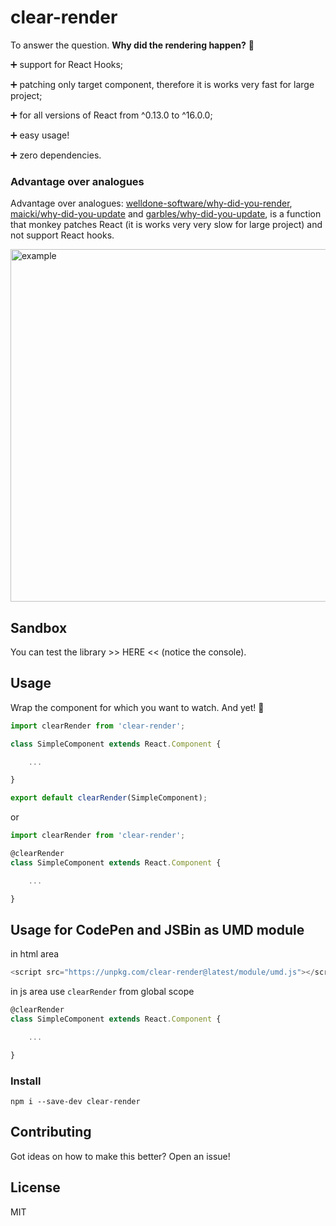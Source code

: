 # clear-render

To answer the question. **Why did the rendering happen?** :eyes:
 
:heavy_plus_sign: support for React Hooks;

:heavy_plus_sign: patching only target component, therefore it is works very fast for large project;

:heavy_plus_sign: for all versions of React from ^0.13.0 to ^16.0.0;

:heavy_plus_sign: easy usage!

:heavy_plus_sign: zero dependencies.

### Advantage over analogues

Advantage over analogues: [welldone-software/why-did-you-render](https://github.com/welldone-software/why-did-you-render), [maicki/why-did-you-update](https://github.com/maicki/why-did-you-update) and [garbles/why-did-you-update](https://github.com/garbles/why-did-you-update), is a function that monkey patches React (it is works very very slow for large project) and not support React hooks.

<img width="564" alt="example" src="https://user-images.githubusercontent.com/15855766/47255109-5e687900-d474-11e8-86b1-38d732483959.png">

## Sandbox
You can test the library >> HERE << (notice the console).

## Usage 
Wrap the component for which you want to watch. And yet! :checkered_flag:

```javascript
import clearRender from 'clear-render';

class SimpleComponent extends React.Component {

    ...

}

export default clearRender(SimpleComponent);
```
or
```javascript
import clearRender from 'clear-render';

@clearRender
class SimpleComponent extends React.Component {

    ...

}
```

## Usage for CodePen and JSBin as UMD module
in html area
```javascript
<script src="https://unpkg.com/clear-render@latest/module/umd.js"></script>
```
in js area use ```clearRender``` from global scope
```javascript
@clearRender
class SimpleComponent extends React.Component {

    ...

}
```
### Install

```
npm i --save-dev clear-render 
```

## Contributing
Got ideas on how to make this better? Open an issue!

## License
MIT
